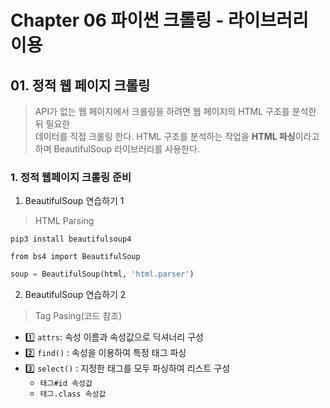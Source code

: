 # Chapter 06 파이썬 크롤링 - 라이브러리 이용
## 01. 정적 웹 페이지 크롤링
> API가 없는 웹 페이지에서 크롤링을 하려면 웹 페이지의 HTML 구조를 분석한 뒤 필요한  
데이터를 직접 크롤링 한다. HTML 구조를 분석하는 작업을 **HTML 파싱**이라고 하며 
BeautifulSoup 라이브러리를 사용한다.

### 1. 정적 웹페이지 크롤링 준비
1. BeautifulSoup 연습하기 1
> HTML Parsing
```
pip3 install beautifulsoup4
```

```
from bs4 import BeautifulSoup
```

```py
soup = BeautifulSoup(html, 'html.parser')
```

2. BeautifulSoup 연습하기 2
> Tag Pasing(코드 참조)

- 1️⃣ `attrs`: 속성 이름과 속성값으로 딕셔너리 구성
- 2️⃣ `find()` : 속성을 이용하여 특정 태그 파싱
- 3️⃣ `select()` : 지정한 태그를 모두 파싱하여 리스트 구성
  + `태그#id 속성값`
  + `태그.class 속성값`

